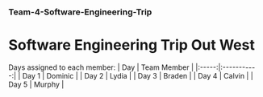 ### Team-4-Software-Engineering-Trip
# Software Engineering Trip Out West

Days assigned to each member:
| Day   | Team Member |
|:-----:|:-----------:|
| Day 1 | Dominic     |
| Day 2 | Lydia       |
| Day 3 | Braden      |
| Day 4 | Calvin      |
| Day 5 | Murphy      |
